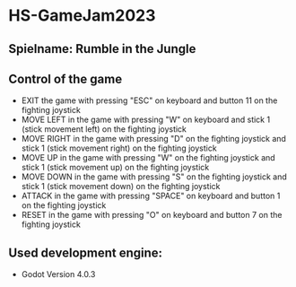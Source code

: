# HS-GameJam2023 

## Spielname: Rumble in the Jungle

## Control of the game

- EXIT the game with pressing "ESC" on keyboard and button 11 on the fighting joystick
- MOVE LEFT in the game with pressing "W" on keyboard and stick 1 (stick movement left) on the fighting joystick
- MOVE RIGHT in the game with pressing "D" on the fighting joystick and stick 1 (stick movement right) on the fighting joystick
- MOVE UP in the game with pressing "W" on the fighting joystick and stick 1 (stick movement up) on the fighting joystick
- MOVE DOWN in the game with pressing "S" on the fighting joystick and stick 1 (stick movement down) on the fighting joystick
- ATTACK in the game with pressing "SPACE" on keyboard and button 1 on the fighting joystick
- RESET in the game with pressing "O" on keyboard and button 7 on the fighting joystick

## Used development engine: 
- Godot Version 4.0.3

